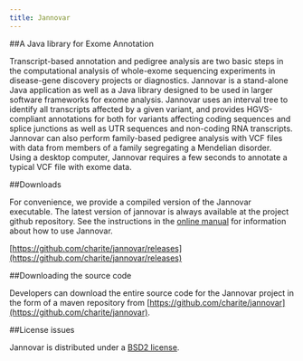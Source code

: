```yaml
---
title: Jannovar
---
```


##A Java library for Exome Annotation

Transcript-based annotation and pedigree analysis are two basic steps in the computational analysis of whole-exome sequencing experiments in disease-gene discovery projects or diagnostics. Jannovar is a stand-alone Java application as well as a Java library designed to be used in larger software frameworks for exome analysis. Jannovar uses an interval tree to identify all transcripts affected by a given variant, and provides HGVS-compliant annotations for both for variants affecting coding sequences and splice junctions as well as UTR sequences and non-coding RNA transcripts. Jannovar can also perform family-based pedigree analysis with VCF files with data from members of a family segregating a Mendelian disorder. Using a desktop computer, Jannovar requires a few seconds to annotate a typical VCF file with exome data.

##Downloads

For convenience, we provide a compiled version of the Jannovar executable. The latest version of jannovar is always available at the project github repository. See the instructions in the [online manual](http://jannovar.readthedocs.org/en/master/) for information about how to use Jannovar.

[https://github.com/charite/jannovar/releases](https://github.com/charite/jannovar/releases)


##Downloading the source code

Developers can download the entire source code for the Jannovar project in the form of a maven repository from [https://github.com/charite/jannovar](https://github.com/charite/jannovar).

##License issues

Jannovar is distributed under a [BSD2 license](http://opensource.org/licenses/bsd-license.php).


